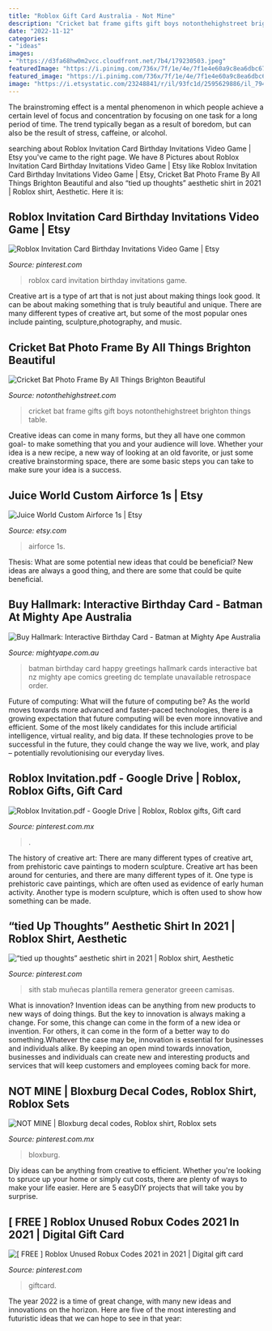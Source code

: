 ```yaml
---
title: "Roblox Gift Card Australia - Not Mine"
description: "Cricket bat frame gifts gift boys notonthehighstreet brighton things table"
date: "2022-11-12"
categories:
- "ideas"
images:
- "https://d3fa68hw0m2vcc.cloudfront.net/7b4/179230503.jpeg"
featuredImage: "https://i.pinimg.com/736x/7f/1e/4e/7f1e4e60a9c8ea6dbc67b681ccdab870.jpg"
featured_image: "https://i.pinimg.com/736x/7f/1e/4e/7f1e4e60a9c8ea6dbc67b681ccdab870.jpg"
image: "https://i.etsystatic.com/23248841/r/il/93fc1d/2595629886/il_794xN.2595629886_f3kq.jpg"
---
```



The brainstroming effect is a mental phenomenon in which people achieve a certain level of focus and concentration by focusing on one task for a long period of time. The trend typically began as a result of boredom, but can also be the result of stress, caffeine, or alcohol.

	

		
searching about Roblox Invitation Card Birthday Invitations Video Game | Etsy you've came to the right page. We have 8 Pictures about Roblox Invitation Card Birthday Invitations Video Game | Etsy like Roblox Invitation Card Birthday Invitations Video Game | Etsy, Cricket Bat Photo Frame By All Things Brighton Beautiful and also “tied up thoughts” aesthetic shirt in 2021 | Roblox shirt, Aesthetic. Here it is:
		
    
## Roblox Invitation Card Birthday Invitations Video Game | Etsy

<img loading=lazy src="https://i.pinimg.com/736x/7f/1e/4e/7f1e4e60a9c8ea6dbc67b681ccdab870.jpg" onerror="this.onerror=null;this.src='https://tse3.mm.bing.net/th?id=OIP.SGLoXmp_B3dm1ixXsspzaAHaKY&amp;pid=15.1';" alt="Roblox Invitation Card Birthday Invitations Video Game | Etsy">

_Source: pinterest.com_

>roblox card invitation birthday invitations game. 

	

Creative art is a type of art that is not just about making things look good. It can be about making something that is truly beautiful and unique. There are many different types of creative art, but some of the most popular ones include painting, sculpture,photography, and music.

    
## Cricket Bat Photo Frame By All Things Brighton Beautiful

<img loading=lazy src="https://cdn.notonthehighstreet.com/fs/d5/b0/6846-e674-4cd5-986e-5baa2b292fde/original_cricket-bat-photo-frame.jpg" onerror="this.onerror=null;this.src='https://tse1.mm.bing.net/th?id=OIP.gTge5hRa_7A8cqJYzoIf8QHaHa&amp;pid=15.1';" alt="Cricket Bat Photo Frame By All Things Brighton Beautiful">

_Source: notonthehighstreet.com_

>cricket bat frame gifts gift boys notonthehighstreet brighton things table. 

	

Creative ideas can come in many forms, but they all have one common goal- to make something that you and your audience will love. Whether your idea is a new recipe, a new way of looking at an old favorite, or just some creative brainstorming space, there are some basic steps you can take to make sure your idea is a success.

    
## Juice World Custom Airforce 1s | Etsy

<img loading=lazy src="https://i.etsystatic.com/23248841/r/il/93fc1d/2595629886/il_794xN.2595629886_f3kq.jpg" onerror="this.onerror=null;this.src='https://tse4.mm.bing.net/th?id=OIP.psIFmGiMWu_fcj0cYhIQzgHaJ6&amp;pid=15.1';" alt="Juice World Custom Airforce 1s | Etsy">

_Source: etsy.com_

>airforce 1s. 

	

Thesis: What are some potential new ideas that could be beneficial?
New ideas are always a good thing, and there are some that could be quite beneficial.

    
## Buy Hallmark: Interactive Birthday Card - Batman At Mighty Ape Australia

<img loading=lazy src="https://d3fa68hw0m2vcc.cloudfront.net/7b4/179230503.jpeg" onerror="this.onerror=null;this.src='https://tse1.mm.bing.net/th?id=OIP.-LF1GjFtw4U9g8UF31BqcwHaK1&amp;pid=15.1';" alt="Buy Hallmark: Interactive Birthday Card - Batman at Mighty Ape Australia">

_Source: mightyape.com.au_

>batman birthday card happy greetings hallmark cards interactive bat nz mighty ape comics greeting dc template unavailable retrospace order. 

	

Future of computing: What will the future of computing be?
As the world moves towards more advanced and faster-paced technologies, there is a growing expectation that future computing will be even more innovative and efficient. Some of the most likely candidates for this include artificial intelligence, virtual reality, and big data. If these technologies prove to be successful in the future, they could change the way we live, work, and play – potentially revolutionising our everyday lives.

    
## Roblox Invitation.pdf - Google Drive | Roblox, Roblox Gifts, Gift Card

<img loading=lazy src="https://i.pinimg.com/736x/7f/14/09/7f140989876f78e7248f84fdf9b8204f.jpg" onerror="this.onerror=null;this.src='https://tse1.mm.bing.net/th?id=OIP.dyCkP4zsYDNASN-XOqkA3AHaKX&amp;pid=15.1';" alt="Roblox Invitation.pdf - Google Drive | Roblox, Roblox gifts, Gift card">

_Source: pinterest.com.mx_

>. 

	

The history of creative art: There are many different types of creative art, from prehistoric cave paintings to modern sculpture.
Creative art has been around for centuries, and there are many different types of it. One type is prehistoric cave paintings, which are often used as evidence of early human activity. Another type is modern sculpture, which is often used to show how something can be made.

    
## “tied Up Thoughts” Aesthetic Shirt In 2021 | Roblox Shirt, Aesthetic

<img loading=lazy src="https://i.pinimg.com/736x/7a/26/4e/7a264e854397c8b80371f14c4d03f427.jpg" onerror="this.onerror=null;this.src='https://tse1.mm.bing.net/th?id=OIP.r0_NVP6DSmf7-4dXGlINFgHaHE&amp;pid=15.1';" alt="“tied up thoughts” aesthetic shirt in 2021 | Roblox shirt, Aesthetic">

_Source: pinterest.com_

>sith stab muñecas plantilla remera generator greeen camisas. 

	

What is innovation?
Invention ideas can be anything from new products to new ways of doing things. But the key to innovation is always making a change. For some, this change can come in the form of a new idea or invention. For others, it can come in the form of a better way to do something.Whatever the case may be, innovation is essential for businesses and individuals alike. By keeping an open mind towards innovation, businesses and individuals can create new and interesting products and services that will keep customers and employees coming back for more.

    
## NOT MINE | Bloxburg Decal Codes, Roblox Shirt, Roblox Sets

<img loading=lazy src="https://i.pinimg.com/736x/9d/a4/ee/9da4eefeee04cff5413e703c09197c0e.jpg" onerror="this.onerror=null;this.src='https://tse3.mm.bing.net/th?id=OIP.LFcKrH60UBVo2-g0e5rWfwHaHS&amp;pid=15.1';" alt="NOT MINE | Bloxburg decal codes, Roblox shirt, Roblox sets">

_Source: pinterest.com.mx_

>bloxburg. 

	

Diy ideas can be anything from creative to efficient. Whether you're looking to spruce up your home or simply cut costs, there are plenty of ways to make your life easier. Here are 5 easyDIY projects that will take you by surprise.

    
## [ FREE ] Roblox Unused Robux Codes 2021 In 2021 | Digital Gift Card

<img loading=lazy src="https://i.pinimg.com/736x/65/b4/eb/65b4eb70348dac8c74babd14b27ac017.jpg" onerror="this.onerror=null;this.src='https://tse2.mm.bing.net/th?id=OIP.DZQcIa6hGmrgHjBGHPmtwgHaPl&amp;pid=15.1';" alt="[ FREE ] Roblox Unused Robux Codes 2021 in 2021 | Digital gift card">

_Source: pinterest.com_

>giftcard. 

	

The year 2022 is a time of great change, with many new ideas and innovations on the horizon. Here are five of the most interesting and futuristic ideas that we can hope to see in that year:

